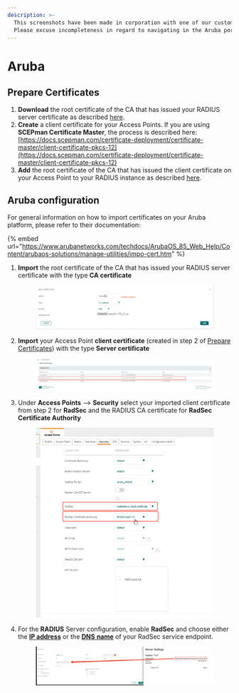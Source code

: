 ```yaml
---
description: >-
  This screenshots have been made in corporation with one of our customers.
  Please excuse incompleteness in regard to navigating in the Aruba portal.
---
```


# Aruba

## Prepare Certificates

1. **Download** the root certificate of the CA that has issued your RADIUS server certificate as described [here](../../../portal/settings/settings-server/certificates.md#download).
2. **Create** a client certificate for your Access Points. If you are using **SCEPman Certificate Master**, the process is described here: [https://docs.scepman.com/certificate-deployment/certificate-master/client-certificate-pkcs-12](https://docs.scepman.com/certificate-deployment/certificate-master/client-certificate-pkcs-12)
3. **Add** the root certificate of the CA that has issued the client certificate on your Access Point to your RADIUS instance as described [here](../../../portal/settings/settings-server/certificates.md#radsec-connection-certificates).

## Aruba configuration

For general information on how to import certificates on your Aruba platform, please refer to their documentation:

{% embed url="https://www.arubanetworks.com/techdocs/ArubaOS_85_Web_Help/Content/arubaos-solutions/manage-utilities/impo-cert.htm" %}

1.  **Import** the root certificate of the CA that has issued your RADIUS server certificate with the type **CA certificate**

    <figure><img src="../../../.gitbook/assets/image (12).png" alt=""><figcaption></figcaption></figure>
2.  **Import** your Access Point **client certificate** (created in step 2 of [Prepare Certificates](aruba.md#prepare-certificates)) with the type **Server certificate**

    <figure><img src="../../../.gitbook/assets/image (3).png" alt=""><figcaption></figcaption></figure>
3.  Under **Access Points** --> **Security** select your imported client certificate from step 2 for **RadSec** and the RADIUS CA certificate for **RadSec Certificate Authority**

    <figure><img src="../../../.gitbook/assets/image (10).png" alt=""><figcaption></figcaption></figure>


4.  For the **RADIUS** Server configuration, enable **RadSec** and choose either the [**IP address**](../../../portal/settings/settings-server/ports-and-ip-addresses.md) or the [**DNS** **name**](../../../portal/settings/settings-server/ports-and-ip-addresses.md) of your RadSec service endpoint.

    <figure><img src="../../../.gitbook/assets/image (2).png" alt=""><figcaption></figcaption></figure>
